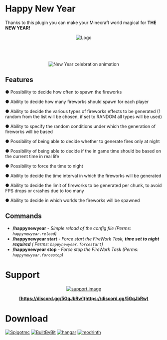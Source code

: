 # Happy New Year

Thanks to this plugin you can make your Minecraft world magical for **THE NEW YEAR!**

<div align="center">
    <img alt="Logo" src="https://www.spigotmc.org/data/resource_icons/87/87326.jpg?1609488755" />
    <br/>
    <br/>
    <br/>
    <br/>
    <br/>
    <img alt="New Year celebration animation" src="https://media4.giphy.com/media/FvtsRo25oiWv9r9Tje/giphy.gif?cid=790b76110ddba862cd0662fa0cc07b96f35d8568aedb929a&rid=giphy.gif&ct=g">
</div>

## Features

● Possibility to decide how often to spawn the fireworks

● Ability to decide how many fireworks should spawn for each player

● Ability to decide the various types of fireworks effects to be generated (1 random from the list will be chosen, if
set to RANDOM all types will be used)

● Ability to specify the random conditions under which the generation of fireworks will be based

● Possibility of being able to decide whether to generate fires only at night

● Possibility of being able to decide if the in game time should be based on the current time in real life

● Possibility to force the time to night

● Ability to decide the time interval in which the fireworks will be generated

● Ability to decide the limit of fireworks to be generated per chunk, to avoid FPS drops or crashes due to too many

● Ability to decide in which worlds the fireworks will be spawned

## Commands

* **/happynewyear** - *Simple reload of the config file (Perms: `happynewyear.reload`)*
* **/happynewyear start** - *Force start the FireWork Task, __time set to night required__ (
  Perms: `happynewyear.forcestart`)*
* **/happynewyear stop** - *Force stop the FireWork Task (Perms: `happynewyear.forcestop`)*

# Support

<div align="center">

[![support image](https://www.heroxwar.com/discordLogo.png)](https://discord.gg/5GqJbRw)

**[https://discord.gg/5GqJbRw](https://discord.gg/5GqJbRw)**

</div>

# Download

[![Spigotmc](https://static.spigotmc.org/img/spigot.png)](https://www.spigotmc.org/resources/.87326/)          [![BuiltByBit](https://pbs.twimg.com/profile_images/1557308606579556352/suzgxeGs_200x200.jpg)](https://builtbybit.com/resources/18553/)          [![hangar](https://avatars.githubusercontent.com/u/86071345?s=200&v=4)]()          [![modrinth](https://avatars.githubusercontent.com/u/67560307?s=200&v=4)](https://modrinth.com/plugin/happy-new-year/)
